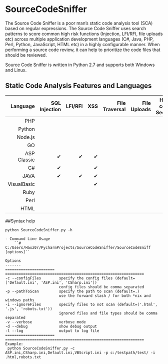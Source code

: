 # SourceCodeSniffer
The Source Code Sniffer is a poor man’s static code analysis tool (SCA) based on regular expressions. The Source Code Sniffer uses search patterns to score common high risk functions (Injection, LFI/RFI, file uploads etc) across multiple application development languages (C#, Java, PHP, Perl, Python, JavaScript, HTML etc) in a highly configurable manner. When performing a source code review, it can help to prioritize the code files that should be reviewed. 

Source Code Sniffer is written in Python 2.7 and supports both Windows and Linux.

## Static Code Analysis Features and Languages
|Language   |SQL Injection|LFI/RFI |XSS     |File Traversal|File Uploads|Hard-coded Secrets|Command Injection|LDAP Injection|
|----------:|------------:|-------:|-------:|-------------:|-----------:|-----------------:|----------------:|-------------:|
|PHP        |             |        |        |              |            |                  |    &#10004;     |              |
|Python     |             |        |        |              |            |                  |                 |              |
|Node.js    |             |        |        |              |            |                  |                 |              |
|GO         |             |        |        |              |            |                  |                 |              | 
|ASP Classic| &#10004;    |&#10004;|&#10004;|              |            |                  |    &#10004;     |              | 
|C#         | &#10004;    |        |&#10004;|              |            |  &#10004;        |    &#10004;     |              | 
|JAVA       | &#10004;    |&#10004;|&#10004;|              |            |                  |    &#10004;     |              |     
|VisualBasic|             |        |&#10004;|              |            |                  |                 |              |   
|Ruby       |             |        |        |              |            |                  |                 |              |        
|Perl       |             |        |        |              |            |                  |                 |              |       
|HTML       |             |        |        |              |            |                  |                 |              |      

##Syntax help
```
python SourceCodeSniffer.py -h

- Command Line Usage
	``# C:/Users/Haxz0r/PycharmProjects/SourceCodeSniffer/SourceCodeSniff [options]``

Options
-------
====================== ==============================================================
-c --configFiles        specify the config files (default=['Default.ini', 'ASP.ini', 'CSharp.ini'])
                        config files should be comma separated
-p --pathToScan         specify the path to scan (default=.)
                        use the forward slash / for both *nix and windows paths
-i --ignoreFiles        specify files to not scan (default=('.html', '.js', 'robots.txt'))
                        ignored files and file types should be comma separated 
-v --verbose            verbose mode
-d --debug              show debug output
-l --log                output to log file
====================== ==============================================================
Example:
 python SourceCodeSniffer.py -c ASP.ini,CSharp.ini,Default.ini,VBScript.ini -p c:/testpath/test/ -i .html,robots.txt
```

